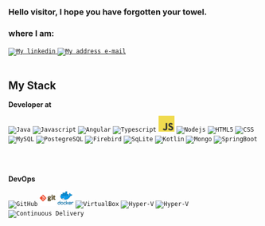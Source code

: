 ### Hello visitor, I hope you have forgotten your towel.


### where I am: 

<a href="https://www.linkedin.com/in/williandoamor/">
  <code><img alt="My linkedin" width="28" src="https://www.flaticon.com/svg/static/icons/svg/1383/1383262.svg" /></code>
</a>


<a href="mailto:willsazon@gmail.com">
  <code><img alt="My address e-mail" width="32" src="https://www.flaticon.com/svg/static/icons/svg/324/324123.svg" /></code>
</a>

<br/>
<br/>

## My Stack 

**Developer at**

<code><img height="32" src="https://emojis.slackmojis.com/emojis/images/1450733280/232/java.png?1450733280" alt="Java"/></code>
<code><img height="32" src="https://emojis.slackmojis.com/emojis/images/1493026598/2124/android.png?1493026598" alt="Javascript"/></code>
<code><img height="32" src="https://emojis.slackmojis.com/emojis/images/1470342937/707/angular.png?1470342937" alt="Angular"/></code>
<code><img height="32" src="https://emojis.slackmojis.com/emojis/images/1479745458/1383/typescript.png?1479745458" alt="Typescript"/></code>
<code><img height="32" src="https://raw.githubusercontent.com/github/explore/80688e429a7d4ef2fca1e82350fe8e3517d3494d/topics/javascript/javascript.png" alt="Javascript"/></code>
<code><img height="32" src="https://emojis.slackmojis.com/emojis/images/1533426774/4425/nodejs.png?1533426774" alt="Nodejs"/></code>
<code><img height="32" src="https://emojis.slackmojis.com/emojis/images/1470343792/719/html5.png?1470343792" alt="HTML5"/></code>
<code><img height="32" src="https://emojis.slackmojis.com/emojis/images/1497185511/2411/css.jpg?1497185511" alt="CSS"/></code>
<code><img height="32" src="https://emojis.slackmojis.com/emojis/images/1533733488/4439/mysql.png?1533733488" alt="MySQL"/></code>
<code><img height="32" src="https://emojis.slackmojis.com/emojis/images/1450470347/198/postgresql.png?1450470347" alt="PostegreSQL"/></code>
<code><img height="32" src="https://emojis.slackmojis.com/emojis/images/1569504551/6527/fire_bird.png?1569504551" alt="Firebird" /></code>
<code><img height="32" src="https://emojis.slackmojis.com/emojis/images/1539273766/4793/sqlite.png?1539273766" alt="SqLite" /></code>
<code><img height="32" src="https://emojis.slackmojis.com/emojis/images/1496063955/2351/kotlin.png?1496063955" alt="Kotlin" /></code>
<code><img height="32" src="https://emojis.slackmojis.com/emojis/images/1532555621/4296/mongodb.png?1532555621" alt="Mongo" /></code>
<code><img height="32" src="https://emojis.slackmojis.com/emojis/images/1536564975/4642/spring.png?1536564975" alt="SpringBoot" /></code>

<br/>
<br/>

**DevOps**

<code><img height="32" src="https://cdn3.iconfinder.com/data/icons/inficons/512/github.png" alt="GitHub"/></code>
<code><img height="32" src="https://raw.githubusercontent.com/github/explore/80688e429a7d4ef2fca1e82350fe8e3517d3494d/topics/git/git.png" alt="Git"/></code>
<code><img height="32" src="https://raw.githubusercontent.com/github/explore/80688e429a7d4ef2fca1e82350fe8e3517d3494d/topics/docker/docker.png" alt="Docker"/></code>
<code><img height="32" src="https://img.utdstc.com/icon/c2f/773/c2f7733df6524599afea694769062bc12d389fb4178f8be7b644c5e802fbbc17:200" alt="VirtualBox"/></code>
<code><img height="32" src="https://reskytnew.s3.amazonaws.com/221/micgrup-telecomunicacions-sl-hyper-v-239752-med.png" alt="Hyper-V"/></code>
<code><img height="32" src="https://emojis.slackmojis.com/emojis/images/1600990517/10627/ubuntu.png?1600990517" alt="Hyper-V"/></code>
<code><img height="32" src="https://img.mandic.com.br/blog/2017/05/continuous-delivery.png" alt="Continuous Delivery"/></code>








